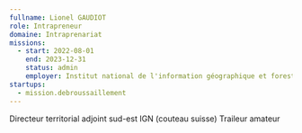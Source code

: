 ```yaml
---
fullname: Lionel GAUDIOT
role: Intrapreneur
domaine: Intraprenariat
missions:
  - start: 2022-08-01
    end: 2023-12-31
    status: admin
    employer: Institut national de l'information géographique et forestière (IGN)
startups:
  - mission.debroussaillement
---
```


Directeur territorial adjoint sud-est IGN (couteau suisse)
Traileur amateur
